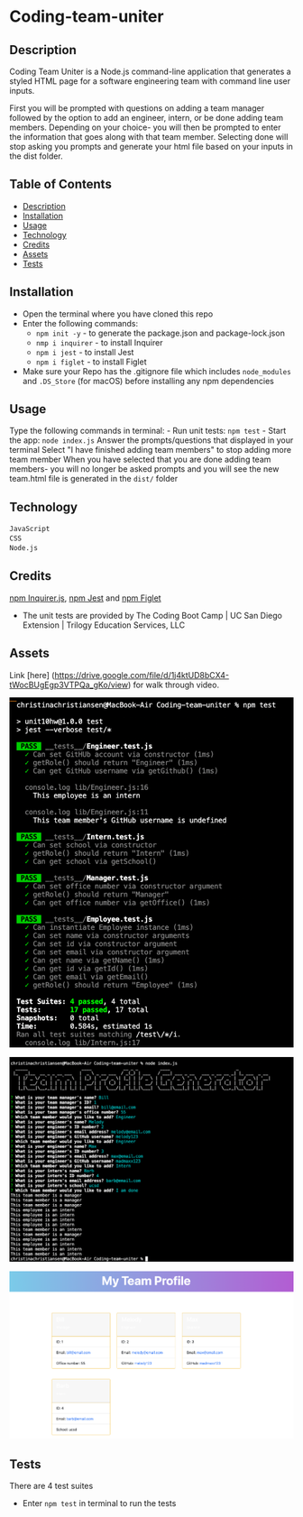 # Coding-team-uniter

## Description

Coding Team Uniter is a Node.js command-line application that generates a styled HTML page for a software engineering team with command line user inputs.

First you will be prompted with questions on adding a team manager followed by the option to add an engineer, intern, or be done adding team members. Depending on your choice- you will then be prompted to enter the information that goes along with that team member. Selecting done will stop asking you prompts and generate your html file based on your inputs in the dist folder.

## Table of Contents

- [Description](#description)
- [Installation](#installation)
- [Usage](#usage)
- [Technology](#technology)
- [Credits](#credits)
- [Assets](#assets)
- [Tests](#tests)

## Installation

- Open the terminal where you have cloned this repo
- Enter the following commands:
  - `npm init -y` - to generate the package.json and package-lock.json
  - `nmp i inquirer` - to install Inquirer
  - `npm i jest` - to install Jest
  - `npm i figlet` - to install Figlet
- Make sure your Repo has the .gitignore file which includes `node_modules` and `.DS_Store` (for macOS) before installing any npm dependencies

## Usage

Type the following commands in terminal: - Run unit tests: `npm test` - Start the app: `node index.js`
Answer the prompts/questions that displayed in your terminal
Select "I have finished adding team members" to stop adding more team member
When you have selected that you are done adding team members- you will no longer be asked prompts and you will see the new team.html file is generated in the `dist/` folder

## Technology

```md
JavaScript
CSS
Node.js
```

## Credits

[npm Inquirer.js](https://www.npmjs.com/package/inquirer), [npm Jest](https://www.npmjs.com/package/jest) and [npm Figlet](https://www.npmjs.com/package/figlet)

- The unit tests are provided by The Coding Boot Camp | UC San Diego Extension | Trilogy Education Services, LLC

## Assets

Link [here] (https://drive.google.com/file/d/1j4ktUD8bCX4-tWocBUgEgp3VTPQa_gKo/view) for walk through video.

![Tests](assets/images/Screen%20Shot%202022-06-14%20at%2012.50.36%20PM.png)

![example of application prompts](assets/images/prompts.png)

![example of html generated](assets/images/examplehtml.png)

## Tests

There are 4 test suites

- Enter `npm test` in terminal to run the tests
